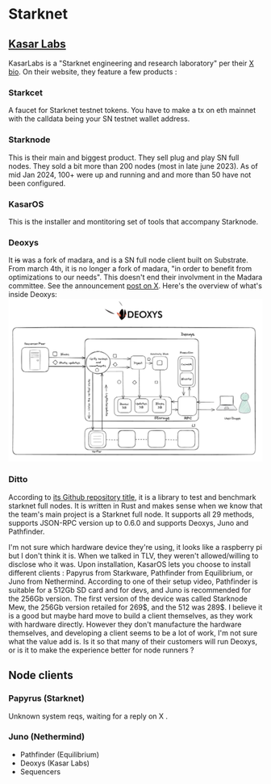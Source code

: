 # Starknet  
## [Kasar Labs](https://www.kasar.io/)

KasarLabs is a "Starknet engineering and research laboratory" per their [X bio](https://x.com/KasarLabs). On their website, they feature a few products :

### Starkcet
A faucet for Starknet testnet tokens. You have to make a tx on eth mainnet with the calldata being your SN testnet wallet address.
### Starknode
This is their main and biggest product. They sell plug and play SN full nodes. They sold a bit more than 200 nodes (most in late june 2023). As of mid Jan 2024, 100+ were up and running and and more than 50 have not been configured.
### KasarOS
This is the installer and montitoring set of tools that accompany Starknode.
### Deoxys
It ~~is~~ was a fork of madara, and is a SN full node client built on Substrate. From march 4th, it is no longer a fork of madara, "in order to benefit from optimizations to our needs". This doesn't end their involvment in the Madara committee. See the announcement [post on X](https://twitter.com/antiyro/status/1764644876384084442). Here's the overview of what's inside Deoxys:
![Overview of the inner mechanisms of Deoxys](deoxys-arch-mar-24.jpeg)
### Ditto
According to [its Github repository title](https://github.com/KasarLabs/ditto), it is a library to test and benchmark starknet full nodes. It is written in Rust and makes sense when we know that the team's main project is a Starknet full node. It supports all 29 methods, supports JSON-RPC version up to 0.6.0 and supports Deoxys, Juno and Pathfinder.

I'm not sure which hardware device they're using, it looks like a raspberry pi but I don't think it is. When we talked in TLV, they weren't allowed/willing to disclose who it was. Upon installation, KasarOS lets you choose to install different clients : Papyrus from Starkware, Pathfinder from Equilibrium, or Juno from Nethermind. According to one of their setup video, Pathfinder is suitable for a 512Gb SD card and for devs, and Juno is recommended for the 256Gb version. The first version of the device was called Starknode Mew, the 256Gb version retailed for 269\$, and the 512 was 289\$. I believe it is a good but maybe hard move to build a client themselves, as they work with hardware directly. However they don't manufacture the hardware themselves, and developing a client seems to be a lot of work, I'm not sure what the value add is. Is it so that many of their customers will run Deoxys, or is it to make the experience better for node runners ? 
## Node clients
### Papyrus (Starknet)
Unknown system reqs, waiting for a reply on X . 
### Juno (Nethermind)
 - Pathfinder (Equilibrium)
 - Deoxys (Kasar Labs)
 - Sequencers

